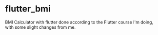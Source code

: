 # flutter_bmi
BMI Calculator with flutter done according to the Flutter course I'm doing, with some slight changes from me.
